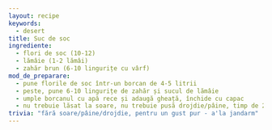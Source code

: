 ```yaml
---
layout: recipe
keywords:
  - desert
title: Suc de soc
ingrediente:
  - flori de soc (10-12)
  - lămâie (1-2 lămâi)
  - zahăr brun (6-10 lingurițe cu vârf)
mod_de_preparare:
  - pune florile de soc într-un borcan de 4-5 litrii
  - peste, pune 6-10 lingurițe de zahăr și sucul de lămâie
  - umple borcanul cu apă rece și adaugă gheață, închide cu capac
  - nu trebuie lăsat la soare, nu trebuie pusă drojdie/pâine, timp de 2 zile amesteca apoi pune la frigider
trivia: "fără soare/pâine/drojdie, pentru un gust pur - a'la jandarm"
---
```

